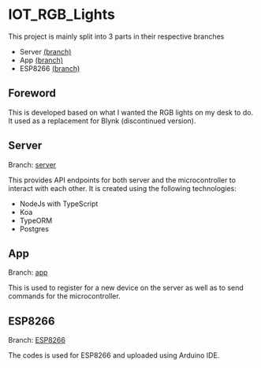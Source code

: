 # IOT_RGB_Lights

This project is mainly split into 3 parts in their respective branches
- Server [(branch)](https://github.com/marcuspeh/IOT_RGB_Lights/tree/server)
- App [(branch)](https://github.com/marcuspeh/IOT_RGB_Lights/tree/app)
- ESP8266 [(branch)](https://github.com/marcuspeh/IOT_RGB_Lights/tree/esp8266)

## Foreword
This is developed based on what I wanted the RGB lights on my desk to do. It used as a replacement for Blynk (discontinued version).

## Server
Branch: [server](https://github.com/marcuspeh/IOT_RGB_Lights/tree/server)

This provides API endpoints for both server and the microcontroller to interact with each other. It is created using the following technologies:
- NodeJs with TypeScript
- Koa
- TypeORM
- Postgres

## App
Branch: [app](https://github.com/marcuspeh/IOT_RGB_Lights/tree/app)

This is used to register for a new device on the server as well as to send commands for the microcontroller.

## ESP8266
Branch: [ESP8266](https://github.com/marcuspeh/IOT_RGB_Lights/tree/esp8266)

The codes is used for ESP8266 and uploaded using Arduino IDE.
